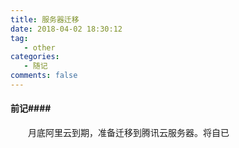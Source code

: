 ```yaml
---
title: 服务器迁移
date: 2018-04-02 18:30:12
tag:
   - other
categories:
   - 随记
comments: false
---
```


#### 前记####

　　月底阿里云到期，准备迁移到腾讯云服务器。将自已